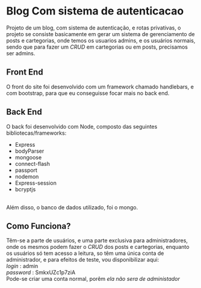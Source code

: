 # Blog Com sistema de autenticacao
 Projeto de um blog, com sistema de autenticação, e rotas privativas, o projeto se consiste basicamente
 em gerar um sistema de gerenciamento de posts e cartegorias, onde temos os usuarios admins, e os
 usuários normais, sendo que para fazer um *CRUD* em cartegorias ou em posts, precisamos ser
 admins.

 ## Front End
 O front do site foi desenvolvido com um framework chamado handlebars, e com bootstrap, para que
 eu conseguisse focar mais no back end.

 ## Back End
 O back foi desenvolvido com Node, composto das seguintes bibliotecas/frameworks:
  * Express
  * bodyParser
  * mongoose
  * connect-flash
  * passport
  * nodemon
  * Express-session
  * bcryptjs
  <br/>
Além disso, o banco de dados utilizado, foi o mongo.

## Como Funciona?
Têm-se a parte de usuários, e uma parte exclusiva para administradores, onde os mesmos podem
fazer o *CRUD* dos posts e cartegorias, enquanto os usuários só tem acesso a leitura, so têm
uma única conta de administrador, e para efeitos de teste, vou disponibilizar aqui:
<br/>
*login* : admin
<br/>
*password* : SmkxUZc1p7ziA
<br/>
Pode-se criar uma conta normal, porêm *ela não sera de administador*
